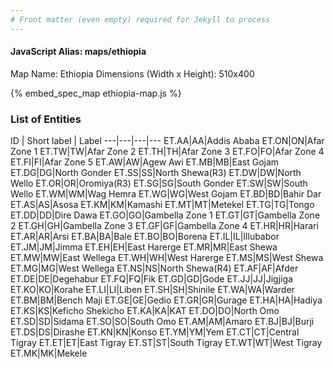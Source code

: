 ```yaml
---
# Front matter (even empty) required for Jekyll to process
---
```


#### JavaScript Alias: maps/ethiopia

Map Name: Ethiopia
Dimensions (Width x Height): 510x400



{% embed_spec_map ethiopia-map.js %}

### List of Entities

ID | Short label | Label
---|---|---|---
ET.AA|AA|Addis Ababa
ET.ON|ON|Afar Zone 1
ET.TW|TW|Afar Zone 2
ET.TH|TH|Afar Zone 3
ET.FO|FO|Afar Zone 4
ET.FI|FI|Afar Zone 5
ET.AW|AW|Agew Awi
ET.MB|MB|East Gojam
ET.DG|DG|North Gonder
ET.SS|SS|North Shewa(R3)
ET.DW|DW|North Wello
ET.OR|OR|Oromiya(R3)
ET.SG|SG|South Gonder
ET.SW|SW|South Wello
ET.WM|WM|Wag Hemra
ET.WG|WG|West Gojam
ET.BD|BD|Bahir Dar
ET.AS|AS|Asosa
ET.KM|KM|Kamashi
ET.MT|MT|Metekel
ET.TG|TG|Tongo
ET.DD|DD|Dire Dawa
ET.GO|GO|Gambella Zone 1
ET.GT|GT|Gambella Zone 2
ET.GH|GH|Gambella Zone 3
ET.GF|GF|Gambella Zone 4
ET.HR|HR|Harari
ET.AR|AR|Arsi
ET.BA|BA|Bale
ET.BO|BO|Borena
ET.IL|IL|Illubabor
ET.JM|JM|Jimma
ET.EH|EH|East Harerge
ET.MR|MR|East Shewa
ET.MW|MW|East Wellega
ET.WH|WH|West Harerge
ET.MS|MS|West Shewa
ET.MG|MG|West Wellega
ET.NS|NS|North Shewa(R4)
ET.AF|AF|Afder
ET.DE|DE|Degehabur
ET.FQ|FQ|Fik
ET.GD|GD|Gode
ET.JJ|JJ|Jigjiga
ET.KO|KO|Korahe
ET.LI|LI|Liben
ET.SH|SH|Shinile
ET.WA|WA|Warder
ET.BM|BM|Bench Maji
ET.GE|GE|Gedio
ET.GR|GR|Gurage
ET.HA|HA|Hadiya
ET.KS|KS|Keficho Shekicho
ET.KA|KA|KAT
ET.DO|DO|North Omo
ET.SD|SD|Sidama
ET.SO|SO|South Omo
ET.AM|AM|Amaro
ET.BJ|BJ|Burji
ET.DS|DS|Dirashe
ET.KN|KN|Konso
ET.YM|YM|Yem
ET.CT|CT|Central Tigray
ET.ET|ET|East Tigray
ET.ST|ST|South Tigray
ET.WT|WT|West Tigray
ET.MK|MK|Mekele